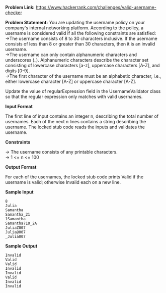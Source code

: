 **Problem Link:**
https://www.hackerrank.com/challenges/valid-username-checker

**Problem Statement:**
You are updating the username policy on your company's internal networking platform. According to the policy, a username is considered valid if all the following constraints are satisfied:  
->The username consists of 8 to 30 characters inclusive. If the username consists of less than 8 or greater than 30 characters, then it is an invalid username.  
->The username can only contain alphanumeric characters and underscores (_). Alphanumeric characters describe the character set consisting of lowercase characters [a-z], uppercase characters [A-Z], and digits [0-9].  
->The first character of the username must be an alphabetic character, i.e., either lowercase character [A-Z] or uppercase character [A-Z].  

Update the value of regularExpression field in the UsernameValidator class so that the regular expression only matches with valid usernames.  
  
    
**Input Format**  

The first line of input contains an integer n, describing the total number of usernames. Each of the next n lines contains a string describing the username. The locked stub code reads the inputs and validates the username.  
  
**Constraints**  

-> The username consists of any printable characters.  
-> 1 <= n <= 100  
  
**Output Format**  

For each of the usernames, the locked stub code prints Valid if the username is valid; otherwise Invalid each on a new line.  
  
**Sample Input**
````
8
Julia
Samantha
Samantha_21
1Samantha
Samantha?10_2A
JuliaZ007
Julia@007
_Julia007
````
  
**Sample Output**
````
Invalid
Valid
Valid
Invalid
Invalid
Valid
Invalid
Invalid
````